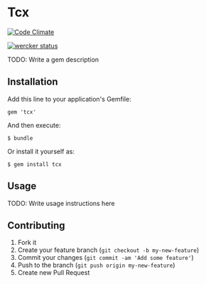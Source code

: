 # Tcx

[![Code Climate](https://codeclimate.com/repos/52aecf0fc7f3a32702012fce/badges/5d30eb69936e693d8ffa/gpa.png)](https://codeclimate.com/repos/52aecf0fc7f3a32702012fce/feed)

[![wercker status](https://app.wercker.com/status/ff43412c79e815300f76afd2d6b7d029/m "wercker status")](https://app.wercker.com/project/bykey/ff43412c79e815300f76afd2d6b7d029)

TODO: Write a gem description

## Installation

Add this line to your application's Gemfile:

    gem 'tcx'

And then execute:

    $ bundle

Or install it yourself as:

    $ gem install tcx

## Usage

TODO: Write usage instructions here

## Contributing

1. Fork it
2. Create your feature branch (`git checkout -b my-new-feature`)
3. Commit your changes (`git commit -am 'Add some feature'`)
4. Push to the branch (`git push origin my-new-feature`)
5. Create new Pull Request
